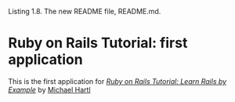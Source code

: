 Listing 1.8. The new README file, README.md.
# Ruby on Rails Tutorial: first application
This is the first application for
[*Ruby on Rails Tutorial: Learn Rails by
Example*](http://railstutorial.org/)
by [Michael Hartl](http://michaelhartl.com/)


